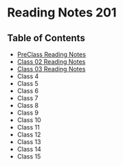 # Reading Notes 201

## Table of Contents
- [PreClass Reading Notes](preclass.md)
- [Class 02 Reading Notes](class-02.md)
- [Class 03 Reading Notes](class-03.md)
- Class 4
- Class 5
- Class 6
- Class 7
- Class 8
- Class 9
- Class 10
- Class 11
- Class 12
- Class 13
- Class 14
- Class 15
